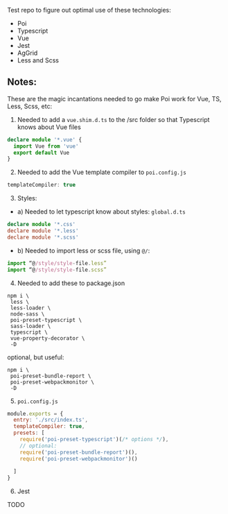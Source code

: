 Test repo to figure out optimal use of these technologies:

- Poi  
- Typescript
- Vue
- Jest
- AgGrid
- Less and Scss


## Notes:

These are the magic incantations needed to go make Poi work for Vue, TS, Less, Scss, etc:

1) Needed to add a `vue.shim.d.ts` to the /src folder so that Typescript knows about Vue files
 
```ts
declare module '*.vue' {
  import Vue from 'vue'
  export default Vue
}
```

2) Needed to add the Vue template compiler to `poi.config.js`

```js
templateCompiler: true
```


3) Styles:

- a) Needed to let typescript know about styles: `global.d.ts`

```ts
declare module '*.css'
declare module '*.less'
declare module '*.scss'
```

- b) Needed to import less or scss file, using `@/`:

```ts
import “@/style/style-file.less”
import “@/style/style-file.scss”
```

4) Needed to add these to package.json


```shell
npm i \
 less \
 less-loader \
 node-sass \
 poi-preset-typescript \
 sass-loader \
 typescript \
 vue-property-decorator \
 -D 
```

optional, but useful:

```shell
npm i \
 poi-preset-bundle-report \
 poi-preset-webpackmonitor \
 -D
```

5) `poi.config.js`

```js
module.exports = {
  entry: './src/index.ts',
  templateCompiler: true,
  presets: [
    require('poi-preset-typescript')(/* options */),
    // optional:
    require('poi-preset-bundle-report')(),
    require('poi-preset-webpackmonitor')()
    
  ]
}
```

6) Jest

TODO


